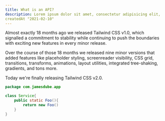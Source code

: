```yaml
---
title: What is an API?
description: Lorem ipsum dolor sit amet, consectetur adipisicing elit, sed do eiusmod
createdAt "2021-02-10"
---
```


Almost exactly 18 months ago we released Tailwind CSS v1.0, which signalled a commitment to stability while continuing to push the boundaries with exciting new features in every minor release.

Over the course of those 18 months we released nine minor versions that added features like placeholder styling, screenreader visibility, CSS grid, transitions, transforms, animations, layout utilities, integrated tree-shaking, gradients, and tons more.

Today we're finally releasing Tailwind CSS v2.0.

```java
package com.jamesdube.app

class Service{
	public static Foo(){
		return new Foo()
	}
}
```